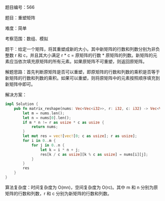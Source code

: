 题目编号：566

题目：重塑矩阵

难度：简单

考察范围：数组、模拟

题干：给定一个矩阵，将其重塑成新的大小。其中新矩阵的行数和列数分别为非负整数 r 和 c，并且其大小满足 r * c = 原矩阵的行数 * 原矩阵的列数。新矩阵的元素应当依次填充原矩阵的所有元素。如果原矩阵不可重塑，则返回原矩阵。

解题思路：首先判断原矩阵是否可以重塑，即原矩阵的行数和列数的乘积是否等于新矩阵的行数和列数的乘积。如果可以重塑，则将原矩阵中的元素按照顺序填充到新矩阵中即可。

解决方案：

```rust
impl Solution {
    pub fn matrix_reshape(nums: Vec<Vec<i32>>, r: i32, c: i32) -> Vec<Vec<i32>> {
        let m = nums.len();
        let n = nums[0].len();
        if m * n != r as usize * c as usize {
            return nums;
        }
        let mut res = vec![vec![0; c as usize]; r as usize];
        for i in 0..m {
            for j in 0..n {
                let k = i * n + j;
                res[k / c as usize][k % c as usize] = nums[i][j];
            }
        }
        res
    }
}
```

算法复杂度：时间复杂度为 O(mn)，空间复杂度为 O(rc)。其中 m 和 n 分别为原矩阵的行数和列数，r 和 c 分别为新矩阵的行数和列数。
